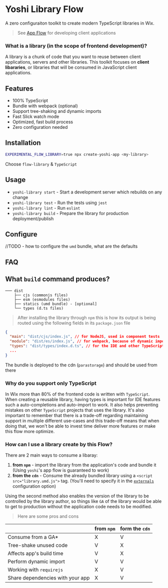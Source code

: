 # Yoshi Library Flow

A zero configuraiton toolkit to create modern TypeScript libraries in Wix.

> See [App Flow](https://wix.github.io/yoshi/docs/guides/app-flow#__docusaurus) for developing client applications

### What is a library (in the scope of frontend development)?

A library is a chunk of code that you want to reuse between client applications, servers and other libraries. This toolkit focuses on **client libararies**, or libraries that will be consumed in JavaScript client applications.

## Features

- 100% TypeScript
- Bundle with webpack (optional)
- Support tree-shaking and dynamic imports
- Fast Slick watch mode
- Optimized, fast build process
- Zero configuration needed

## Installation

```sh
EXPERIMENTAL_FLOW_LIBRARY=true npx create-yoshi-app <my-library>
```

Choose `flow-library` & `TypeScript`

## Usage

- `yoshi-library start` - Start a development server which rebuilds on any change
- `yoshi-library test` - Run the tests using `jest`
- `yoshi-library lint` - Run `eslint`
- `yoshi-library build` - Prepare the library for production deployment/publish

## Configure

//TODO - how to configure the `umd` bundle, what are the defaults

## FAQ

## What `build` command produces?

```none
─── dist
    ├── cjs (commonjs files)
    ├── esm (esmodules files)
    ├── statics (umd bundle) - [optional]
    └── types (d.ts files)
```

> After installing the library through `npm` this is how its output is being routed using the following fields in its `package.json` file

```json
{
  "main": "dist/cjs/index.js", // for NodeJS, used in component tests
  "module": "dist/es/index.js", // for webpack, because of dynamic import and Tree-Shaking
  "types": "dist/types/index.d.ts", // for the IDE and other TypeScript projects
  ...
}
```

The bundle is deployed to the cdn (`parastorage`) and should be used from there

### Why do you support only TypeScript

In Wix more than 80% of the frontend code is written with `TypeScript`. When creating a reusable library, having types is important for IDE features such a auto-completions and auto-import to work. It also helps preventing mistakes on other `TypeScript` projects that uses the library. It's also important to remember that there is a trade-off regarding maintaining support in multiple different use-cases and this trade-off means that when doing that, we won't be able to invest time deliver more features or make this flow more optimize.

### How can I use a library create by this Flow?

There are 2 main ways to consume a libaray:

1. **from `npm`** - import the library from the application's code and bundle it (Using `yoshi`'s app flow is guaranteed to work)
2. **from the `cdn`** - Consume the already bundled library using a `<script src="library.umd.js">` tag. (You'll need to specify it in the [`externals`](https://wix.github.io/yoshi/docs/api/configuration#externals) configuration option)

Using the second method also enables the version of the library to be controlled by the library author, so things like `GA` of the library would be able to get to production without the application code needs to be modified.

> Here are some pros and cons

|                                  | from `npm` | form the `cdn` |
| -------------------------------- | ---------- | -------------- |
| Consume from a GA\*              | X          | V              |
| Tree-shake unused code           | V          | X              |
| Affects app's build time         | V          | X              |
| Perform dynamic import           | V          | V              |
| Working with `requirejs`         | X          | V              |
| Share dependencies with your app | X          | V              |
